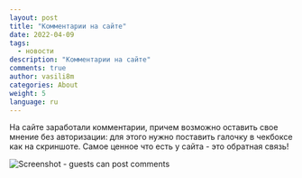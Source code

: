 ```yaml
---
layout: post
title: "Комментарии на сайте"
date: 2022-04-09
tags:
  - новоcти
description: "Комментарии на сайте"
comments: true
author: vasili8m
categories: About
weight: 5
language: ru
---
```

На сайте заработали комментарии, причем возможно оставить свое мнение без авторизации: для этого нужно поставить галочку в чекбоксе как на скриншоте. Самое ценное что есть у сайта - это обратная связь!

![Screenshot - guests can post comments](https://mega.nz/file/m1cjzS4S#VYHzbz6zXYzBkge2LWqF_0kZWJA-BoVGH0ChyBh-Ync)



